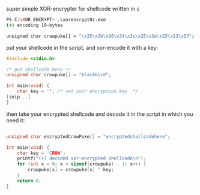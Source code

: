 super simple XOR-encrypter for shellcode written in c

```bash
PS C:\XOR_ENCRYPT> .\xorencrypt0r.exe
(+) encoding 10-bytes

unsigned char crowpuke[] = "\x35\x3b\x36\x34\x3c\x35\x3e\x25\x33\x57";
```

put your shellcode in the script, and xor-encode it with a key:

```c
#include <stdio.h>

/* put shellcode here */
unsigned char crowpuke[] = "blackbird";

int main(void) {
    char key = ''; /* set your encryption key  */
[snip...]
}
```

then take your encrypted shellcode and decode it in the script in which you need it:

```c

unsigned char encryptedCrowPuke[] = "encryptedshellcodehere";

int main(void) {
    char key = 'CR0W';
	printf("(+) decoded xor-encrypted shellcode\n");
	for (int x = 0; x < sizeof(crowpuke) - 1; x++) {
		crowpuke[x] = crowpuke[x] ^ key;
	}
    return 0;
}

```

